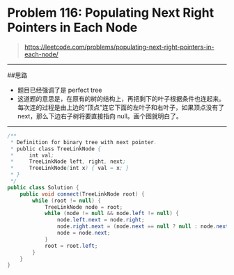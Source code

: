 # Problem 116: Populating Next Right Pointers in Each Node

> https://leetcode.com/problems/populating-next-right-pointers-in-each-node/

--------------
##思路
* 题目已经强调了是 perfect tree
* 这道题的意思是，在原有的树的结构上，再把剩下的叶子根据条件也连起来。每次连的过程是由上边的“顶点”连它下面的左叶子和右叶子，如果顶点没有了 next，那么下边右子树将要直接指向 null。画个图就明白了。

----------


```java
/**
 * Definition for binary tree with next pointer.
 * public class TreeLinkNode {
 *     int val;
 *     TreeLinkNode left, right, next;
 *     TreeLinkNode(int x) { val = x; }
 * }
 */
public class Solution {
    public void connect(TreeLinkNode root) {
        while (root != null) {
            TreeLinkNode node = root;
            while (node != null && node.left != null) {
                node.left.next = node.right;
                node.right.next = (node.next == null ? null : node.next.left);
                node = node.next;
            }
            root = root.left;
        }
    }
}
```

